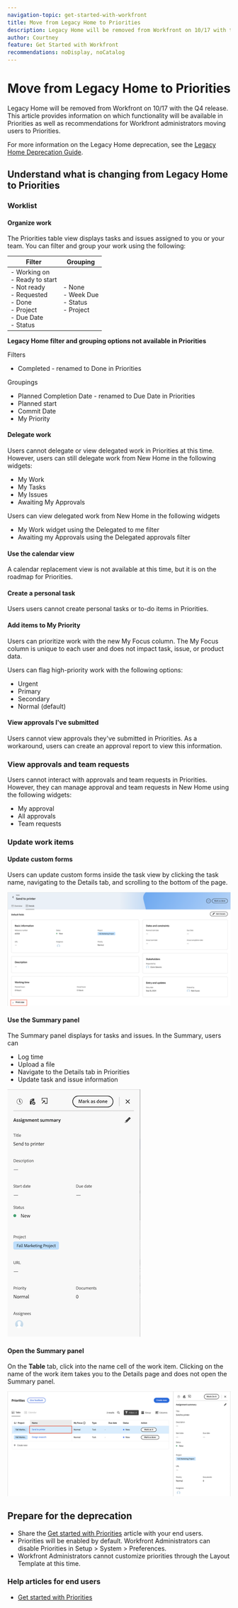```yaml
---
navigation-topic: get-started-with-workfront
title: Move from Legacy Home to Priorities
description: Legacy Home will be removed from Workfront on 10/17 with the Q4 release. This article provides information on which functionality will be available in Priorities as well as recommendations for Workfront administrators moving users to Priorities. 
author: Courtney
feature: Get Started with Workfront
recommendations: noDisplay, noCatalog
---
```


# Move from Legacy Home to Priorities

Legacy Home will be removed from Workfront on 10/17 with the Q4 release. This article provides information on which functionality will be available in Priorities as well as recommendations for Workfront administrators moving users to Priorities. 

For more information on the Legacy Home deprecation, see the [Legacy Home Deprecation Guide](/help/quicksilver/product-announcements/announcements/legacy-home-deprecation.md).

## Understand what is changing from Legacy Home to Priorities

### Worklist

#### Organize work

The Priorities table view displays tasks and issues assigned to you or your team. You can filter and group your work using the following:

| **Filter** | **Grouping** |
|------------|-----------|
| - Working on <br> - Ready to start <br> - Not ready <br> - Requested <br> - Done <br> - Project <br> - Due Date <br> - Status | - None <br> - Week Due  <br> - Status <br> - Project |


**Legacy Home filter and grouping options not available in Priorities**

Filters

* Completed - renamed to Done in Priorities

Groupings

* Planned Completion Date - renamed to Due Date in Priorities
* Planned start 
* Commit Date 
* My Priority 

#### Delegate work

Users cannot delegate or view delegated work in Priorities at this time. However, users can still delegate work from New Home in the following widgets:

* My Work
* My Tasks
* My Issues
* Awaiting My Approvals

Users can view delegated work from New Home in the following widgets

* My Work widget using the Delegated to me filter
* Awaiting my Approvals using the Delegated approvals filter

#### Use the calendar view

A calendar replacement view is not available at this time, but it is on the roadmap for Priorities.

#### Create a personal task

Users users cannot create personal tasks or to-do items in Priorities.

#### Add items to My Priority

Users can prioritize work with the new My Focus column. The My Focus column is unique to each user and does not impact task, issue, or product data. 

Users can flag high-priority work with the following options: 

* Urgent 
* Primary 
* Secondary 
* Normal (default) 

#### View approvals I've submitted

Users cannot view approvals they've submitted in Priorities. As a workaround, users can create an approval report to view this information. 

### View approvals and team requests

Users cannot interact with approvals and team requests in Priorities. However, they can manage approval and team requests in New Home using the following widgets:

* My approval
* All approvals
* Team requests 

### Update work items

#### Update custom forms

Users can update custom forms inside the task view by clicking the task name, navigating to the Details tab, and scrolling to the bottom of the page.

![](assets/custom-form-priorities.png)

#### Use the Summary panel

The Summary panel displays for tasks and issues. In the Summary, users can

* Log time
* Upload a file
* Navigate to the Details tab in Priorities
* Update task and issue information

![](assets/assignments-summary.png)

<!--Can admins customize this? It looks different from the task/issue summary in other areas. -->

#### Open the Summary panel

On the **Table** tab, click into the name cell of the work item. Clicking on the name of the work item takes you to the Details page and does not open the Summary panel. 

![](assets/open-summary-priorities.png)


## Prepare for the deprecation

* Share the [Get started with Priorities](/help/quicksilver/workfront-basics/priorities/get-started-with-priorities.md) article with your end users. 
* Priorities will be enabled by default. Workfront Administrators can disable Priorities in Setup > System > Preferences. 
* Workfront Administrators cannot customize priorities through the Layout Template at this time.

### Help articles for end users

* [Get started with Priorities](/help/quicksilver/workfront-basics/priorities/get-started-with-priorities.md)
